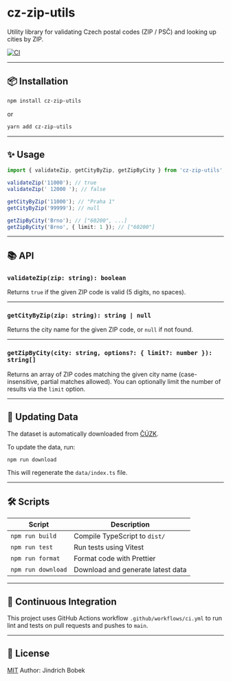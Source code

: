 # cz-zip-utils

Utility library for validating Czech postal codes (ZIP / PSČ) and looking up cities by ZIP.

[![CI](https://github.com/jibobek/cz-zip-utils/actions/workflows/ci.yml/badge.svg)](https://github.com/jibobek/cz-zip-utils/actions)

---

## 📦 Installation

```bash
npm install cz-zip-utils
````

or

```bash
yarn add cz-zip-utils
```

---

## ✨ Usage

```ts
import { validateZip, getCityByZip, getZipByCity } from 'cz-zip-utils';

validateZip('11000'); // true
validateZip(' 12000 '); // false

getCityByZip('11000'); // "Praha 1"
getCityByZip('99999'); // null

getZipByCity('Brno'); // ["60200", ...]
getZipByCity('Brno', { limit: 1 }); // ["60200"]
```

---

## 📚 API

### `validateZip(zip: string): boolean`

Returns `true` if the given ZIP code is valid (5 digits, no spaces).

---

### `getCityByZip(zip: string): string | null`

Returns the city name for the given ZIP code, or `null` if not found.

---

### `getZipByCity(city: string, options?: { limit?: number }): string[]`

Returns an array of ZIP codes matching the given city name (case-insensitive, partial matches allowed).
You can optionally limit the number of results via the `limit` option.

---

## 🔄 Updating Data

The dataset is automatically downloaded from [ČÚZK](https://services.cuzk.cz/sestavy/cis/UI_ADRESNI_POSTA.zip).

To update the data, run:

```bash
npm run download
```

This will regenerate the `data/index.ts` file.

---

## 🛠️ Scripts

| Script             | Description                           |
| ------------------ | ------------------------------------- |
| `npm run build`    | Compile TypeScript to `dist/`         |
| `npm run test`     | Run tests using Vitest                |
| `npm run format`   | Format code with Prettier             |
| `npm run download` | Download and generate latest data     |

---

## 🧪 Continuous Integration

This project uses GitHub Actions workflow `.github/workflows/ci.yml` to run lint and tests on pull requests and pushes to `main`.

---

## 📄 License

[MIT](./LICENSE)
Author: Jindrich Bobek
